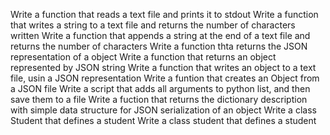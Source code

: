 Write a function that reads a text file and prints it to stdout
Write a function that writes a string to a text file and returns
 the number of characters written
Write a function that appends a string at the end of a text file and returns the number of characters
Write a function thta returns the JSON representation of a object
Write a function that returns an object represented by JSON string
Write a function that writes an object to a text file, usin a JSON representation
Write a funtion that creates an Object from a JSON file
Write a script that adds all arguments to python list, and then save them to a file
Write a fuction that returns the dictionary description with simple data structure for JSON serialization of an object
Write a class Student that defines a student
Write a class student that defines a student
